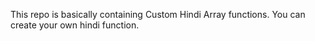 This repo is basically containing Custom Hindi Array functions.
You can create your own hindi function.
